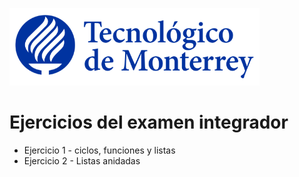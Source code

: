 ![Tec de Monterrey](images/logotecmty.png)
# Ejercicios del examen integrador

- Ejercicio 1 - ciclos, funciones y listas
- Ejercicio 2 - Listas anidadas
